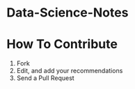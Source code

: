 # Data-Science-Notes
# How To Contribute


1. Fork
2. Edit, and add your recommendations
3. Send a Pull Request
